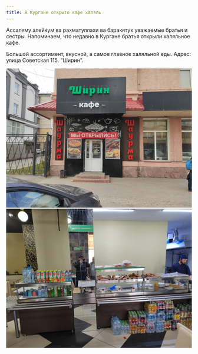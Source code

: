 ```yaml
---
title: В Кургане открыто кафе халяль
---
```

Ассаляму алейкум ва рахматуллахи ва баракятух уважаемые братья и сестры. Напоминаем, что недавно в Кургане братья открыли 
халяльное кафе. 

Большой ассортимент, вкусной, а самое главное халяльной еды. Адрес: улица Советская 115. "Ширин".


![Халяль_Курган](./Ширин4.jpg)
![Халяль_Курган](./Ширин5.jpg)
